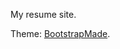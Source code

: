 My resume site.

Theme: [BootstrapMade](https://bootstrapmade.com/free-html-bootstrap-template-my-resume/).
